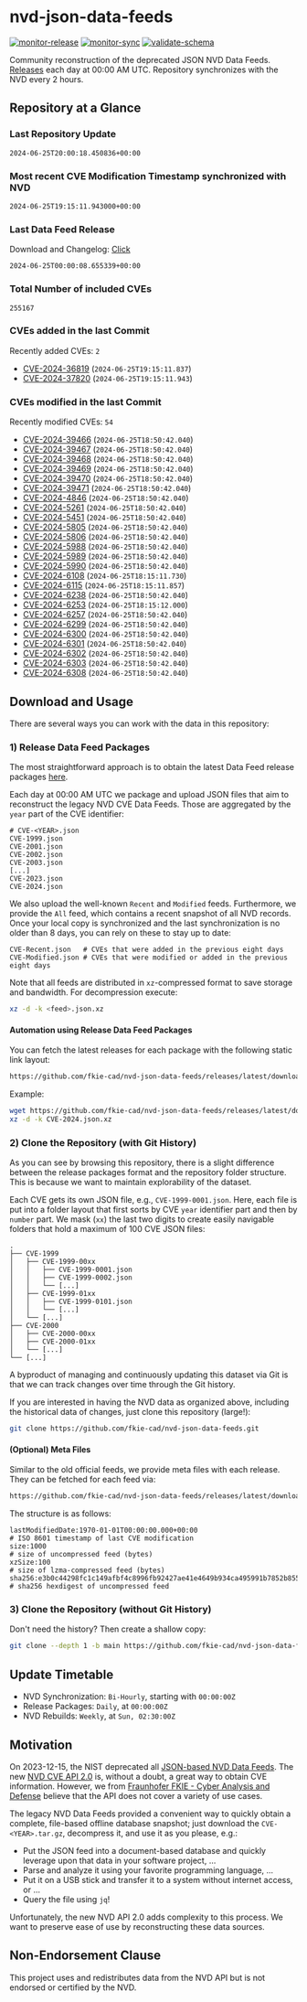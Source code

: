 # nvd-json-data-feeds

[![monitor-release](https://github.com/fkie-cad/nvd-json-data-feeds/actions/workflows/monitor_release.yml/badge.svg)](https://github.com/fkie-cad/nvd-json-data-feeds/actions/workflows/monitor_release.yml)
[![monitor-sync](https://github.com/fkie-cad/nvd-json-data-feeds/actions/workflows/monitor_sync.yml/badge.svg)](https://github.com/fkie-cad/nvd-json-data-feeds/actions/workflows/monitor_sync.yml)
[![validate-schema](https://github.com/fkie-cad/nvd-json-data-feeds/actions/workflows/validate_schema.yml/badge.svg)](https://github.com/fkie-cad/nvd-json-data-feeds/actions/workflows/validate_schema.yml)

Community reconstruction of the deprecated JSON NVD Data Feeds.
[Releases](https://github.com/fkie-cad/nvd-json-data-feeds/releases/latest) each day at 00:00 AM UTC.
Repository synchronizes with the NVD every 2 hours.

## Repository at a Glance

### Last Repository Update

```plain
2024-06-25T20:00:18.450836+00:00
```

### Most recent CVE Modification Timestamp synchronized with NVD

```plain
2024-06-25T19:15:11.943000+00:00
```

### Last Data Feed Release

Download and Changelog: [Click](https://github.com/fkie-cad/nvd-json-data-feeds/releases/latest)

```plain
2024-06-25T00:00:08.655339+00:00
```

### Total Number of included CVEs

```plain
255167
```

### CVEs added in the last Commit

Recently added CVEs: `2`

- [CVE-2024-36819](CVE-2024/CVE-2024-368xx/CVE-2024-36819.json) (`2024-06-25T19:15:11.837`)
- [CVE-2024-37820](CVE-2024/CVE-2024-378xx/CVE-2024-37820.json) (`2024-06-25T19:15:11.943`)


### CVEs modified in the last Commit

Recently modified CVEs: `54`

- [CVE-2024-39466](CVE-2024/CVE-2024-394xx/CVE-2024-39466.json) (`2024-06-25T18:50:42.040`)
- [CVE-2024-39467](CVE-2024/CVE-2024-394xx/CVE-2024-39467.json) (`2024-06-25T18:50:42.040`)
- [CVE-2024-39468](CVE-2024/CVE-2024-394xx/CVE-2024-39468.json) (`2024-06-25T18:50:42.040`)
- [CVE-2024-39469](CVE-2024/CVE-2024-394xx/CVE-2024-39469.json) (`2024-06-25T18:50:42.040`)
- [CVE-2024-39470](CVE-2024/CVE-2024-394xx/CVE-2024-39470.json) (`2024-06-25T18:50:42.040`)
- [CVE-2024-39471](CVE-2024/CVE-2024-394xx/CVE-2024-39471.json) (`2024-06-25T18:50:42.040`)
- [CVE-2024-4846](CVE-2024/CVE-2024-48xx/CVE-2024-4846.json) (`2024-06-25T18:50:42.040`)
- [CVE-2024-5261](CVE-2024/CVE-2024-52xx/CVE-2024-5261.json) (`2024-06-25T18:50:42.040`)
- [CVE-2024-5451](CVE-2024/CVE-2024-54xx/CVE-2024-5451.json) (`2024-06-25T18:50:42.040`)
- [CVE-2024-5805](CVE-2024/CVE-2024-58xx/CVE-2024-5805.json) (`2024-06-25T18:50:42.040`)
- [CVE-2024-5806](CVE-2024/CVE-2024-58xx/CVE-2024-5806.json) (`2024-06-25T18:50:42.040`)
- [CVE-2024-5988](CVE-2024/CVE-2024-59xx/CVE-2024-5988.json) (`2024-06-25T18:50:42.040`)
- [CVE-2024-5989](CVE-2024/CVE-2024-59xx/CVE-2024-5989.json) (`2024-06-25T18:50:42.040`)
- [CVE-2024-5990](CVE-2024/CVE-2024-59xx/CVE-2024-5990.json) (`2024-06-25T18:50:42.040`)
- [CVE-2024-6108](CVE-2024/CVE-2024-61xx/CVE-2024-6108.json) (`2024-06-25T18:15:11.730`)
- [CVE-2024-6115](CVE-2024/CVE-2024-61xx/CVE-2024-6115.json) (`2024-06-25T18:15:11.857`)
- [CVE-2024-6238](CVE-2024/CVE-2024-62xx/CVE-2024-6238.json) (`2024-06-25T18:50:42.040`)
- [CVE-2024-6253](CVE-2024/CVE-2024-62xx/CVE-2024-6253.json) (`2024-06-25T18:15:12.000`)
- [CVE-2024-6257](CVE-2024/CVE-2024-62xx/CVE-2024-6257.json) (`2024-06-25T18:50:42.040`)
- [CVE-2024-6299](CVE-2024/CVE-2024-62xx/CVE-2024-6299.json) (`2024-06-25T18:50:42.040`)
- [CVE-2024-6300](CVE-2024/CVE-2024-63xx/CVE-2024-6300.json) (`2024-06-25T18:50:42.040`)
- [CVE-2024-6301](CVE-2024/CVE-2024-63xx/CVE-2024-6301.json) (`2024-06-25T18:50:42.040`)
- [CVE-2024-6302](CVE-2024/CVE-2024-63xx/CVE-2024-6302.json) (`2024-06-25T18:50:42.040`)
- [CVE-2024-6303](CVE-2024/CVE-2024-63xx/CVE-2024-6303.json) (`2024-06-25T18:50:42.040`)
- [CVE-2024-6308](CVE-2024/CVE-2024-63xx/CVE-2024-6308.json) (`2024-06-25T18:50:42.040`)


## Download and Usage

There are several ways you can work with the data in this repository:

### 1) Release Data Feed Packages

The most straightforward approach is to obtain the latest Data Feed release packages [here](https://github.com/fkie-cad/nvd-json-data-feeds/releases/latest).

Each day at 00:00 AM UTC we package and upload JSON files that aim to reconstruct the legacy NVD CVE Data Feeds.
Those are aggregated by the `year` part of the CVE identifier:

```
# CVE-<YEAR>.json
CVE-1999.json
CVE-2001.json
CVE-2002.json
CVE-2003.json
[...]
CVE-2023.json
CVE-2024.json
```

We also upload the well-known `Recent` and `Modified` feeds.
Furthermore, we provide the `All` feed, which contains a recent snapshot of all NVD records.
Once your local copy is synchronized and the last synchronization is no older than 8 days, you can rely on these to stay up to date:

```plain
CVE-Recent.json   # CVEs that were added in the previous eight days
CVE-Modified.json # CVEs that were modified or added in the previous eight days
```

Note that all feeds are distributed in `xz`-compressed format to save storage and bandwidth.
For decompression execute:

```sh
xz -d -k <feed>.json.xz
```

#### Automation using Release Data Feed Packages

You can fetch the latest releases for each package with the following static link layout:

```sh
https://github.com/fkie-cad/nvd-json-data-feeds/releases/latest/download/CVE-<YEAR>.json.xz
```

Example:

```sh
wget https://github.com/fkie-cad/nvd-json-data-feeds/releases/latest/download/CVE-2024.json.xz
xz -d -k CVE-2024.json.xz
```

### 2) Clone the Repository (with Git History)

As you can see by browsing this repository, there is a slight difference between the release packages format and the repository folder structure.
This is because we want to maintain explorability of the dataset.

Each CVE gets its own JSON file, e.g., `CVE-1999-0001.json`.
Here, each file is put into a folder layout that first sorts by CVE `year` identifier part and then by `number` part.
We mask (`xx`) the last two digits to create easily navigable folders that hold a maximum of 100 CVE JSON files:

```plain
.
├── CVE-1999
│   ├── CVE-1999-00xx
│   │   ├── CVE-1999-0001.json
│   │   ├── CVE-1999-0002.json
│   │   └── [...]
│   ├── CVE-1999-01xx
│   │   ├── CVE-1999-0101.json
│   │   └── [...]
│   └── [...]
├── CVE-2000
│   ├── CVE-2000-00xx
│   ├── CVE-2000-01xx
│   └── [...]
└── [...]
```

A byproduct of managing and continuously updating this dataset via Git is that we can track changes over time through the Git history.

If you are interested in having the NVD data as organized above, including the historical data of changes, just clone this repository (large!):

```sh
git clone https://github.com/fkie-cad/nvd-json-data-feeds.git
```

#### (Optional) Meta Files

Similar to the old official feeds, we provide meta files with each release. They can be fetched for each feed via:

```sh
https://github.com/fkie-cad/nvd-json-data-feeds/releases/latest/download/CVE-<YEAR>.meta
```

The structure is as follows:

```plain
lastModifiedDate:1970-01-01T00:00:00.000+00:00                          # ISO 8601 timestamp of last CVE modification
size:1000                                                               # size of uncompressed feed (bytes)
xzSize:100                                                              # size of lzma-compressed feed (bytes)
sha256:e3b0c44298fc1c149afbf4c8996fb92427ae41e4649b934ca495991b7852b855 # sha256 hexdigest of uncompressed feed
```

### 3) Clone the Repository (without Git History)

Don't need the history? Then create a shallow copy:

```sh
git clone --depth 1 -b main https://github.com/fkie-cad/nvd-json-data-feeds.git
```


## Update Timetable

* NVD Synchronization: `Bi-Hourly`, starting with `00:00:00Z`
* Release Packages: `Daily`, at `00:00:00Z`
* NVD Rebuilds: `Weekly`, at `Sun, 02:30:00Z`


## Motivation

On 2023-12-15, the NIST deprecated all [JSON-based NVD Data Feeds](https://nvd.nist.gov/vuln/data-feeds#divRetirementBanner-1).
The new [NVD CVE API 2.0](https://nvd.nist.gov/developers/vulnerabilities) is, without a doubt, a great way to obtain CVE information.
However, we from [Fraunhofer FKIE - Cyber Analysis and Defense](https://www.fkie.fraunhofer.de/en/departments/cad.html) believe that the API does not cover a variety of use cases.

The legacy NVD Data Feeds provided a convenient way to quickly obtain a complete, file-based offline database snapshot; just download the `CVE-<YEAR>.tar.gz`, decompress it, and use it as you please, e.g.:

- Put the JSON feed into a document-based database and quickly leverage upon that data in your software project, ...
- Parse and analyze it using your favorite programming language, ...
- Put it on a USB stick and transfer it to a system without internet access, or ...
- Query the file using `jq`!

Unfortunately, the new NVD API 2.0 adds complexity to this process.
We want to preserve ease of use by reconstructing these data sources.

## Non-Endorsement Clause

This project uses and redistributes data from the NVD API but is not endorsed or certified by the NVD.